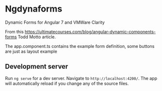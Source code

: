 # Ngdynaforms

Dynamic Forms for Angular 7 and VMWare Clarity 

From this https://ultimatecourses.com/blog/angular-dynamic-components-forms Todd Motto article.

The app.component.ts contains the example form definition, some buttons are just as layout example

## Development server
Run `ng serve` for a dev server. Navigate to `http://localhost:4200/`. The app will automatically reload if you change any of the source files.

